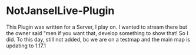 # NotJanselLive-Plugin

This Plugin was written for a Server, I play on. I wanted to stream there but the owner said "men if you want that, develop something to show that!
So I did. To this day, still not added, bc we are on a testmap and the main map is updating to 1.17.1
